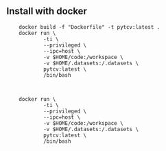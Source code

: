 
## Install with docker

        docker build -f "Dockerfile" -t pytcv:latest .
        docker run \
                -ti \
                --privileged \
                --ipc=host \
                -v $HOME/code:/workspace \
                -v $HOME/.datasets:/.datasets \
                pytcv:latest \
                /bin/bash



        docker run \
                -ti \
                --privileged \
                --ipc=host \
                -v $HOME/code:/workspace \
                -v $HOME/.datasets:/.datasets \
                pytcv:latest \
                /bin/bash
